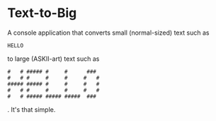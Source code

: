 # Text-to-Big

A console application that converts small (normal-sized) text such as

```
HELLO
```

to large (ASKII-art) text such as

```
#   # ##### #     #      ###
#   # #     #     #     #   #
##### ##### #     #     #   #
#   # #     #     #     #   #
#   # ##### ##### #####  ###
```

. It's that simple.
